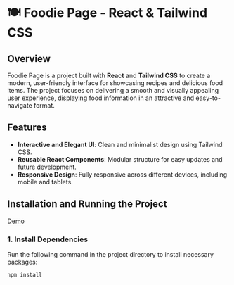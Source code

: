 # 🍽️ Foodie Page - React & Tailwind CSS

## Overview

Foodie Page is a project built with **React** and **Tailwind CSS** to create a modern, user-friendly interface for showcasing recipes and delicious food items. The project focuses on delivering a smooth and visually appealing user experience, displaying food information in an attractive and easy-to-navigate format.

## Features

- **Interactive and Elegant UI**: Clean and minimalist design using Tailwind CSS.
- **Reusable React Components**: Modular structure for easy updates and future development.
- **Responsive Design**: Fully responsive across different devices, including mobile and tablets.

## Installation and Running the Project

[Demo](https://food-eatt.vercel.app/)

### 1. Install Dependencies

Run the following command in the project directory to install necessary packages:

```bash
npm install
```
